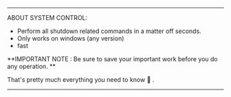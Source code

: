 -------------------------------------------------------------------------------------------------
ABOUT SYSTEM CONTROL:

* Perform all shutdown related commands in a matter off seconds.
* Only works on windows (any version)
* fast

**IMPORTANT NOTE : Be sure to save your important work before you do any operation. **

That's pretty much everything you need to know :slightly_smiling_face: .



-------------------------------------------------------------------------------------------------
